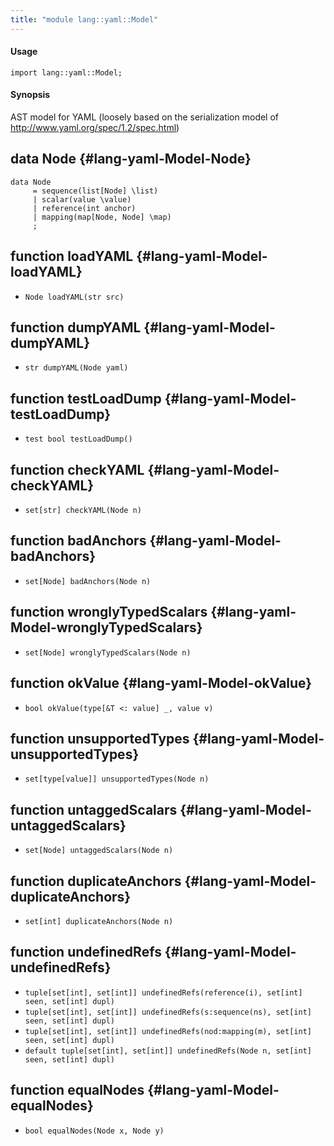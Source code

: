 ```yaml
---
title: "module lang::yaml::Model"
---
```


#### Usage

`import lang::yaml::Model;`


#### Synopsis

AST model for YAML (loosely based on the serialization model of http://www.yaml.org/spec/1.2/spec.html)


## data Node {#lang-yaml-Model-Node}

```rascal
data Node  
     = sequence(list[Node] \list)
     | scalar(value \value)
     | reference(int anchor)
     | mapping(map[Node, Node] \map)
     ;
```

## function loadYAML {#lang-yaml-Model-loadYAML}

* ``Node loadYAML(str src)``

## function dumpYAML {#lang-yaml-Model-dumpYAML}

* ``str dumpYAML(Node yaml)``

## function testLoadDump {#lang-yaml-Model-testLoadDump}

* ``test bool testLoadDump()``

## function checkYAML {#lang-yaml-Model-checkYAML}

* ``set[str] checkYAML(Node n)``

## function badAnchors {#lang-yaml-Model-badAnchors}

* ``set[Node] badAnchors(Node n)``

## function wronglyTypedScalars {#lang-yaml-Model-wronglyTypedScalars}

* ``set[Node] wronglyTypedScalars(Node n)``

## function okValue {#lang-yaml-Model-okValue}

* ``bool okValue(type[&T <: value] _, value v)``

## function unsupportedTypes {#lang-yaml-Model-unsupportedTypes}

* ``set[type[value]] unsupportedTypes(Node n)``

## function untaggedScalars {#lang-yaml-Model-untaggedScalars}

* ``set[Node] untaggedScalars(Node n)``

## function duplicateAnchors {#lang-yaml-Model-duplicateAnchors}

* ``set[int] duplicateAnchors(Node n)``

## function undefinedRefs {#lang-yaml-Model-undefinedRefs}

* ``tuple[set[int], set[int]] undefinedRefs(reference(i), set[int] seen, set[int] dupl)``
* ``tuple[set[int], set[int]] undefinedRefs(s:sequence(ns), set[int] seen, set[int] dupl)``
* ``tuple[set[int], set[int]] undefinedRefs(nod:mapping(m), set[int] seen, set[int] dupl)``
* ``default tuple[set[int], set[int]] undefinedRefs(Node n, set[int] seen, set[int] dupl)``

## function equalNodes {#lang-yaml-Model-equalNodes}

* ``bool equalNodes(Node x, Node y)``

